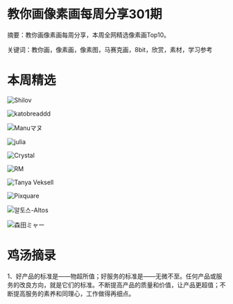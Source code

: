 # 教你画像素画每周分享301期


  摘要：教你画像素画每周分享，本周全网精选像素画Top10。

  关键词：教你画，像素画，像素图，马赛克画，8bit，欣赏，素材，学习参考

# 本周精选

![Shilov](https://pbs.twimg.com/media/GVv0vhrXcAAsytp?format=png&name=small)

![katobreaddd](https://pbs.twimg.com/media/GVp7c7fWEAAEEGQ?format=png&name=small)

![Manuマヌ](https://pbs.twimg.com/media/GVk1W6rW8AAIeJG?format=png&name=small)

![julia](https://pbs.twimg.com/media/GVrtATFXsAA3bbf?format=png&name=small)

![Crystal](https://pbs.twimg.com/media/GVpylLxXYAAz9ux?format=png&name=small)

![RM](https://pbs.twimg.com/media/GVrjv92W8AAuK2X?format=png&name=small)

![Tanya Veksell](https://pbs.twimg.com/media/GVq3ReaXMAAexA-?format=png&name=small)

![Pixquare](https://pbs.twimg.com/media/GVpkQNaXUAAa3Ox?format=jpg&name=small)

![알토스-Altos](https://pbs.twimg.com/media/GVk_E6uXIAEpZpG?format=png&name=small)

![森田ミャー](https://pbs.twimg.com/media/GVvgXx9bwAARSkM?format=jpg&name=small)





# 鸡汤摘录

1、好产品的标准是——物超所值；好服务的标准是——无微不至。任何产品或服务的改良方向，就是它们的标准。不断提高产品的质量和价值，让产品更超值；不断提高服务的素养和同理心，工作做得再细点。